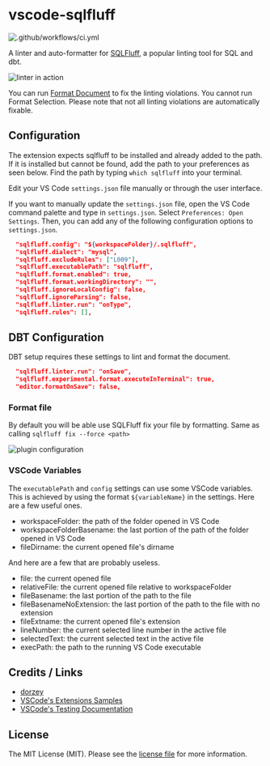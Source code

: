 # vscode-sqlfluff

![.github/workflows/ci.yml](https://github.com/dorzey/vscode-sqlfluff/workflows/.github/workflows/ci.yml/badge.svg)

A linter and auto-formatter for [SQLFluff](https://github.com/alanmcruickshank/sqlfluff), a popular linting tool for SQL and dbt.

![linter in action](./media/linter_in_action.gif)

You can run [Format Document](https://code.visualstudio.com/docs/editor/codebasics#_formatting) to fix the linting violations. You cannot run Format Selection. Please note that not all linting violations are automatically fixable.

## Configuration

The extension expects sqlfluff to be installed and already added to the path. If it is installed but cannot be found, add the path to your preferences as seen below. Find the path by typing `which sqlfluff` into your terminal.

Edit your VS Code `settings.json` file manually or through the user interface.

If you want to manually update the `settings.json` file, open the VS Code command palette and type in `settings.json`. Select `Preferences: Open Settings`. Then, you can add any of the following configuration options to `settings.json`.

```json
  "sqlfluff.config": "${workspaceFolder}/.sqlfluff",
  "sqlfluff.dialect": "mysql",
  "sqlfluff.excludeRules": ["L009"],
  "sqlfluff.executablePath": "sqlfluff",
  "sqlfluff.format.enabled": true,
  "sqlfluff.format.workingDirectory": "",
  "sqlfluff.ignoreLocalConfig": false,
  "sqlfluff.ignoreParsing": false,
  "sqlfluff.linter.run": "onType",
  "sqlfluff.rules": [],
```

## DBT Configuration

DBT setup requires these settings to lint and format the document.

```json
  "sqlfluff.linter.run": "onSave",
  "sqlfluff.experimental.format.executeInTerminal": true,
  "editor.formatOnSave": false,
```

### Format file

By default you will be able use SQLFluff fix your file by formatting. Same as calling `sqlfluff fix --force <path>`

![plugin configuration](./media/format_config.gif)

### VSCode Variables

The `executablePath` and `config` settings can use some VSCode variables.
This is achieved by using the format `${variableName}` in the settings.
Here are a few useful ones.

- workspaceFolder: the path of the folder opened in VS Code
- workspaceFolderBasename: the last portion of the path of the folder opened in VS Code
- fileDirname: the current opened file's dirname

And here are a few that are probably useless.

- file: the current opened file
- relativeFile: the current opened file relative to workspaceFolder
- fileBasename: the last portion of the path to the file
- fileBasenameNoExtension: the last portion of the path to the file with no extension
- fileExtname: the current opened file's extension
- lineNumber: the current selected line number in the active file
- selectedText: the current selected text in the active file
- execPath: the path to the running VS Code executable

## Credits / Links

- [dorzey](https://github.com/sqlfluff/vscode-sqlfluff)
- [VSCode's Extensions Samples](https://github.com/microsoft/vscode-extension-samples/tree/main/test-provider-sample)
- [VSCode's Testing Documentation](https://code.visualstudio.com/api/extension-guides/testing)

## License

The MIT License (MIT). Please see the [license file](LICENSE.md) for more information.
